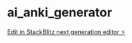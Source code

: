 # ai_anki_generator

[Edit in StackBlitz next generation editor ⚡️](https://stackblitz.com/~/github.com/salami95/ai_anki_generator)